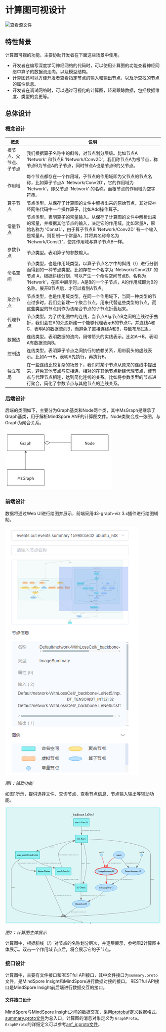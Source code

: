 # 计算图可视设计

[![查看源文件](https://mindspore-website.obs.cn-north-4.myhuaweicloud.com/website-images/master/resource/_static/logo_source.svg)](https://gitee.com/mindspore/docs/blob/master/docs/mindinsight/docs/source_zh_cn/graph_visual_design.md)

## 特性背景

计算图可视的功能，主要协助开发者在下面这些场景中使用。

- 开发者在编写深度学习神经网络的代码时，可以使用计算图的功能查看神经网络中算子的数据流走向，以及模型结构。
- 计算图还可以方便开发者查看指定节点的输入和输出节点，以及所查找的节点的属性信息。
- 开发者在调试网络时，可以通过可视化的计算图，轻易跟踪数据，包括数据维度、类型的变更等。

## 总体设计

### 概念设计

 |概念|说明|
 |--|--|
 |根节点、父节点、子节点|我们根据算子名称中的斜线，对节点划分层级。比如节点A 'Network' 和节点B 'Network/Conv2D'，我们称节点A为根节点，称节点B为节点A的子节点，同时节点A也是节点B的父节点。|
 |作用域|每个节点都存在一个作用域，子节点的作用域即为父节点的节点名称，比如算子节点A 'Network/Conv2D'，它的作用域为 'Network'，即父节点 'Network' 的名称。而根节点的作用域为空字符串。|
 |算子节点|节点类型。从保存了计算图的文件中解析出来的原始节点，其对应神经网络代码中一个操作算子，比如Add操作算子。|
 |常量节点|节点类型。表明算子的常量输入。从保存了计算图的文件中解析出来的常量，并根据其他节点的输入，决定它的作用域，比如常量A，原始名称为 'Const1'，由于算子节点B 'Network/Conv2D' 有一个输入是常量A，则复制一个常量A，并将其名称命名为 'Network/Const1'，使其作用域与算子节点B一样。|
 |参数节点|节点类型。表明算子的参数输入。|
 |命名空间|节点类型，也是作用域类型。以算子节点名字中的斜线（/）进行分割而得到的一种节点类型。比如存在一个名字为 'Network/Conv2D' 的节点 A，根据斜线分割，可以产生一个命名空间节点B，名称为 'Network'，在图中展示时，A是B的一个子节点，A的作用域即为B的名称。展开B节点后，才可以看到A节点。|
 |聚合节点|节点类型，也是作用域类型。在同一个作用域下，当同一种类型的节点过多时，我们会新建一个聚合节点，用来代替这些类型的节点，而这些类型的节点则作为该聚合节点的子节点折叠起来。|
 |代理节点|节点类型。为了优化图中的连线，当节点A与节点B之间的连线过于曲折，我们会在A的旁边新建一个能够代理表示B的节点C，并连线A和C，表明A的数据流向B，而避免了直接连线A和B，导致布局过乱。|
 |数据边|连线类型。表明数据的流向，用带箭头的实线表示。比如A->B，表明A有数据流向B。|
 |控制边|连线类型。表明算子节点之间执行的依赖关系，用带箭头的虚线表示。比如A-->B，表明A先执行，再执行B。|
 |独立布局|在一些连线比较复杂的场景下，我们将某个节点从原来的连线中提出来，避免其他节点与它相连，相对的在其他节点新建代理节点，使节点与代理节点相连，达到简化连线的关系。比如将参数类型的节点进行聚合，简化了参数节点与其他节点的连线关系。|

### 后端设计

后端的类图如下，主要分为Graph基类和Node两个类，其中MsGraph是继承了Graph基类，用于解析MindSpore ANF的计算图文件。Node类聚合成一张图，与Graph为聚合关系。

![类图设计](./images/graph_visual_class_design.png)

### 前端设计

数据将通过Web UI进行绘图并展示，前端采用d3-graph-viz 3.x插件进行绘图辅助。

![输入图片说明](./images/graph_visual_right_side.png)

*图1：辅助功能*

如图1所示，提供选择文件、查询节点、查看节点信息、节点输入输出等辅助功能。

![计算图主体展示](./images/graph_visual_main.png)

*图2：计算图主体展示*

计算图中，根据斜线（/）对节点的名称划分层次，并逐层展示，参考图2计算图主体展示。双击一个作用域节点后，将会展示它的子节点。

### 接口设计

计算图中，主要有文件接口和RESTful API接口，其中文件接口为`summary.proto`文件，是MindSpore Insight和MindSpore进行数据对接的接口。
RESTful API接口是MindSpore Insight前后端进行数据交互的接口。

#### 文件接口设计

MindSpore与MindSpore Insight之间的数据交互，采用[protobuf](https://developers.google.cn/protocol-buffers/docs/pythontutorial?hl=zh-cn)定义数据格式。
[summary.proto文件](https://gitee.com/mindspore/mindinsight/blob/r2.3/mindinsight/datavisual/proto_files/mindinsight_summary.proto)为总入口，计算图的消息对象定义为 `GraphProto`。`GraphProto`的详细定义可以参考[anf_ir.proto文件](https://gitee.com/mindspore/mindinsight/blob/r2.3/mindinsight/datavisual/proto_files/mindinsight_anf_ir.proto)。
